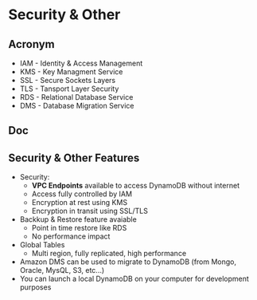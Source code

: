 # Security & Other

## Acronym
* IAM - Identity & Access Management
* KMS - Key Managment Service
* SSL - Secure Sockets Layers
* TLS - Tansport Layer Security
* RDS - Relational Database Service
* DMS - Database Migration Service

## Doc

## Security & Other Features
* Security:
    * **VPC Endpoints** available to access DynamoDB without internet
    * Access fully controlled by IAM
    * Encryption at rest using KMS
    * Encryption in transit using SSL/TLS
* Backkup  & Restore feature avaiable
    * Point in time restore like RDS
    * No performance impact
* Global Tables
    * Multi region, fully replicated, high performance
* Amazon DMS can be used to migrate to DynamoDB (from Mongo, Oracle, MysQL, S3, etc...)
* You can launch a local DynamoDB on your computer for development purposes
